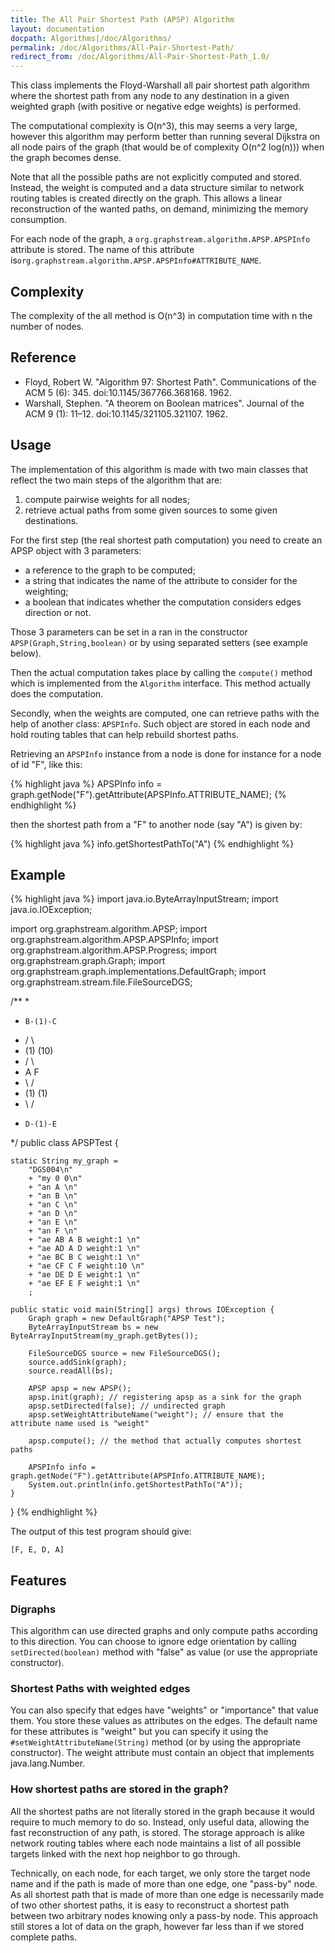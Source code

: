 ```yaml
---
title: The All Pair Shortest Path (APSP) Algorithm
layout: documentation
docpath: Algorithms|/doc/Algorithms/
permalink: /doc/Algorithms/All-Pair-Shortest-Path/
redirect_from: /doc/Algorithms/All-Pair-Shortest-Path_1.0/
---
```


This class implements the Floyd-Warshall all pair shortest path algorithm where the shortest path from any node to any destination in a given weighted graph (with positive or negative edge weights) is performed. 


The computational complexity is O(n^3), this may seems a very large, however this algorithm may perform better than running several
Dijkstra on all node pairs of the graph (that would be of complexity O(n^2 log(n)))  when the graph becomes dense.

Note that all the possible paths are not explicitly computed and stored. Instead, the weight is computed and a data structure similar to network routing tables is created directly on the graph. This allows a linear reconstruction of the wanted paths, on demand, minimizing the memory consumption.

 
For each node of the graph, a ``org.graphstream.algorithm.APSP.APSPInfo`` attribute is stored. The name of this attribute is``org.graphstream.algorithm.APSP.APSPInfo#ATTRIBUTE_NAME``.


## Complexity

The complexity of the all method is O(n^3) in computation time with n the number of nodes.


## Reference

- Floyd, Robert W. "Algorithm 97: Shortest Path". Communications of the ACM 5 (6): 345. doi:10.1145/367766.368168. 1962.
- Warshall, Stephen. "A theorem on Boolean matrices". Journal of the ACM 9 (1): 11–12. doi:10.1145/321105.321107. 1962.


## Usage

The implementation of this algorithm is made with two main classes that reflect the two main steps of the algorithm that are:

1. compute pairwise weights for all nodes;
2. retrieve actual paths from some given sources to  some given destinations.


For the first step (the real shortest path computation) you need to create an APSP object with 3 parameters:

- a reference to the graph to be computed;
- a string that indicates the name of the attribute to consider for the weighting;
- a boolean that indicates whether the computation considers edges direction or not. 

Those 3 parameters can be set in a ran in the constructor ``APSP(Graph,String,boolean)`` or by using separated setters (see example below). 

Then the actual computation takes place by calling the ``compute()`` method which is implemented from the ``Algorithm`` interface. This method actually does the computation. 


Secondly, when the weights are computed, one can retrieve paths with the help of another class: ``APSPInfo``. Such object are stored in each node and hold routing tables that can help rebuild shortest paths. 

Retrieving  an ``APSPInfo`` instance from a node is done for instance for a node of id "F",  like this:

{% highlight java %}
APSPInfo info = graph.getNode("F").getAttribute(APSPInfo.ATTRIBUTE_NAME);
{% endhighlight %}

then the shortest path from a "F" to another node (say "A") is given by:

{% highlight java %}
info.getShortestPathTo("A")
{% endhighlight %}

## Example

{% highlight java %}
 import java.io.ByteArrayInputStream;
 import java.io.IOException;
 
 import org.graphstream.algorithm.APSP;
 import org.graphstream.algorithm.APSP.APSPInfo;
 import org.graphstream.algorithm.APSP.Progress;
 import org.graphstream.graph.Graph;
 import org.graphstream.graph.implementations.DefaultGraph;
 import org.graphstream.stream.file.FileSourceDGS;
 
 /**
  * 
  *     B-(1)-C
  *    /       \
  *  (1)       (10)
  *  /           \
  * A             F
  *  \           /
  *  (1)       (1)
  *    \       /
  *     D-(1)-E
  */
 public class APSPTest {
 
 	static String my_graph = 
 		"DGS004\n" 
 		+ "my 0 0\n" 
 		+ "an A \n" 
 		+ "an B \n"
 		+ "an C \n"
 		+ "an D \n"
 		+ "an E \n"
 		+ "an F \n"
 		+ "ae AB A B weight:1 \n"
 		+ "ae AD A D weight:1 \n"
 		+ "ae BC B C weight:1 \n"
 		+ "ae CF C F weight:10 \n"
 		+ "ae DE D E weight:1 \n"
 		+ "ae EF E F weight:1 \n"
 		;
 
 	public static void main(String[] args) throws IOException {
 		Graph graph = new DefaultGraph("APSP Test");
 		ByteArrayInputStream bs = new ByteArrayInputStream(my_graph.getBytes());
 		
 		FileSourceDGS source = new FileSourceDGS();
 		source.addSink(graph);
 		source.readAll(bs);
 		
 		APSP apsp = new APSP();
 		apsp.init(graph); // registering apsp as a sink for the graph
 		apsp.setDirected(false); // undirected graph
 		apsp.setWeightAttributeName("weight"); // ensure that the attribute name used is "weight"
 
 		apsp.compute(); // the method that actually computes shortest paths
 		
 		APSPInfo info = graph.getNode("F").getAttribute(APSPInfo.ATTRIBUTE_NAME);		
 		System.out.println(info.getShortestPathTo("A"));
 	}
 }
{% endhighlight %}


The output of this test program should give:

	[F, E, D, A]


## Features

### Digraphs

This algorithm can use directed graphs and only compute paths according to
this direction. You can choose to ignore edge orientation by calling
``setDirected(boolean)`` method with "false" as value (or use the
appropriate constructor).


### Shortest Paths with weighted edges

You can also specify that edges have "weights" or "importance" that value
them. You store these values as attributes on the edges. The default name for
these attributes is "weight" but you can specify it using the
``#setWeightAttributeName(String)`` method (or by using the appropriate
constructor). The weight attribute must contain an object that implements
java.lang.Number.


### How shortest paths are stored in the graph?

All the shortest paths are not literally stored in the graph because it would
require to much memory to do so. Instead, only useful data, allowing the fast
reconstruction of any path, is stored. The storage approach is alike network
routing tables where each node maintains a list of all possible targets
linked with the next hop neighbor to go through.

Technically, on each node, for each target, we only store the target node
name and if the path is made of more than one edge, one "pass-by" node. As
all shortest path that is made of more than one edge is necessarily made of
two other shortest paths, it is easy to reconstruct a shortest path between
two arbitrary nodes knowing only a pass-by node. This approach still stores a
lot of data on the graph, however far less than if we stored complete paths.

